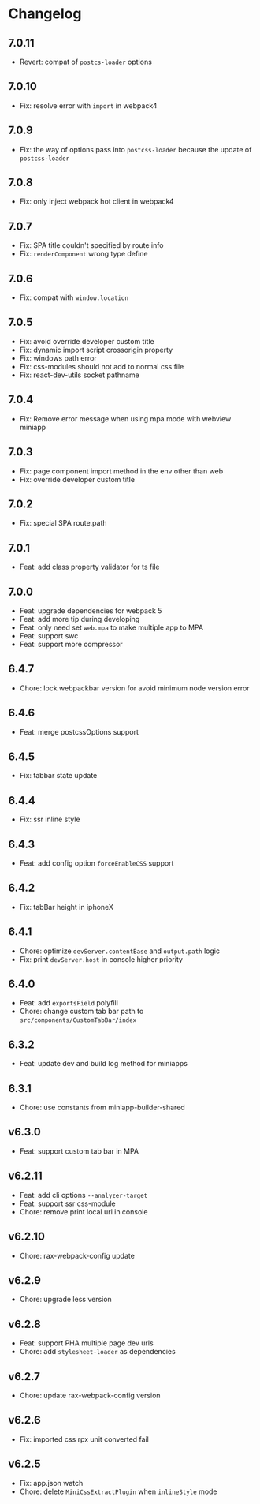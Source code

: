 # Changelog

## 7.0.11

- Revert: compat of `postcs-loader` options

## 7.0.10

- Fix: resolve error with `import` in webpack4

## 7.0.9

- Fix: the way of options pass into `postcss-loader` because the update of `postcss-loader`

## 7.0.8

- Fix: only inject webpack hot client in webpack4

## 7.0.7

- Fix: SPA title couldn't specified by route info
- Fix: `renderComponent` wrong type define

## 7.0.6

- Fix: compat with `window.location`

## 7.0.5

- Fix: avoid override developer custom title
- Fix: dynamic import script crossorigin property
- Fix: windows path error
- Fix: css-modules should not add to normal css file
- Fix: react-dev-utils socket pathname

## 7.0.4

- Fix: Remove error message when using mpa mode with webview miniapp

## 7.0.3

- Fix: page component import method in the env other than web
- Fix: override developer custom title

## 7.0.2

- Fix: special SPA route.path

## 7.0.1

- Feat: add class property validator for ts file

## 7.0.0

- Feat: upgrade dependencies for webpack 5
- Feat: add more tip during developing
- Feat: only need set `web.mpa` to make multiple app to MPA
- Feat: support swc
- Feat: support more compressor

## 6.4.7

- Chore: lock webpackbar version for avoid minimum node version error

## 6.4.6

- Feat: merge postcssOptions support

## 6.4.5

- Fix: tabbar state update

## 6.4.4

- Fix: ssr inline style

## 6.4.3

- Feat: add config option `forceEnableCSS` support

## 6.4.2

- Fix: tabBar height in iphoneX

## 6.4.1

- Chore: optimize `devServer.contentBase` and `output.path` logic
- Fix: print `devServer.host` in console higher priority

## 6.4.0

- Feat: add `exportsField` polyfill
- Chore: change custom tab bar path to `src/components/CustomTabBar/index`

## 6.3.2

- Feat: update dev and build log method for miniapps

## 6.3.1

- Chore: use constants from miniapp-builder-shared

## v6.3.0

- Feat: support custom tab bar in MPA

## v6.2.11

- Feat: add cli options `--analyzer-target`
- Feat: support ssr css-module
- Chore: remove print local url in console

## v6.2.10

- Chore: rax-webpack-config update

## v6.2.9

- Chore: upgrade less version

## v6.2.8

- Feat: support PHA multiple page dev urls
- Chore: add `stylesheet-loader` as dependencies

## v6.2.7

- Chore: update rax-webpack-config version

## v6.2.6

- Fix: imported css rpx unit converted fail

## v6.2.5

- Fix: app.json watch
- Chore: delete `MiniCssExtractPlugin` when `inlineStyle` mode

